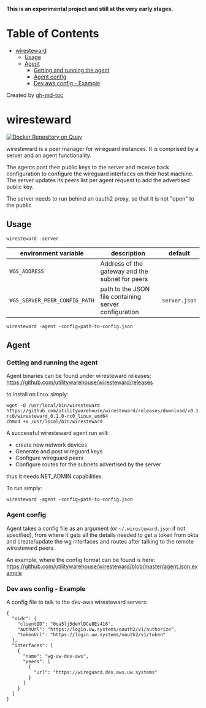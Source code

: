 **This is an experimental project and still at the very early stages.**

Table of Contents
=================

   * [wiresteward](#wiresteward)
      * [Usage](#usage)
      * [Agent](#agent)
         * [Getting and running the agent](#getting-and-running-the-agent)
         * [Agent config](#agent-config)
         * [Dev aws config - Example](#dev-aws-config---example)

Created by [gh-md-toc](https://github.com/ekalinin/github-markdown-toc)

# wiresteward

[![Docker Repository on Quay](https://quay.io/repository/utilitywarehouse/wiresteward/status "Docker Repository on Quay")](https://quay.io/repository/utilitywarehouse/wiresteward)

wiresteward is a peer manager for wireguard instances. It is comprised by a
server and an agent functionality.

The agents post their public keys to the server and receive back configuration
to configure the wireguard interfaces on their host machine. The server updates
its peers list per agent request to add the advertised public key.

The server needs to run behind an oauth2 proxy, so that it is not "open" to the
public

## Usage

`wiresteward -server`

| environment variable | description | default
| --- | --- | ---
| `WGS_ADDRESS` | Address of the gateway and the subnet for peers |
| `WGS_SERVER_PEER_CONFIG_PATH` | path to the JSON file containing server configuration | `server.json`

`wiresteward -agent -config=path-to-config.json`

## Agent

### Getting and running the agent

Agent binaries can be found under wiresteward releases:
https://github.com/utilitywarehouse/wiresteward/releases

to install on linux simply:

```
wget -O /usr/local/bin/wiresteward https://github.com/utilitywarehouse/wiresteward/releases/download/v0.1.0-rc0/wiresteward_0.1.0-rc0_linux_amd64
chmod +x /usr/local/bin/wiresteward
```

A successful wiresteward agent run will:

- create new network devices
- Generate and post wireguard keys
- Configure wireguard peers
- Configure routes for the subnets advertised by the server

thus it needs NET_ADMIN capabilities.

To run simply:
```
wiresteward -agent -config=path-to-config.json
```

### Agent config

Agent takes a config file as an argument (or `~/.wiresteward.json` if not
specified), from where it gets all the details needed to get a token from okta
and create/update the wg interfaces and routes after talking to the remote
wiresteward peers.

An example, where the config format can be found is here:
https://github.com/utilitywarehouse/wiresteward/blob/master/agent.json.example


### Dev aws config - Example

A config file to talk to the dev-aws wiresteward servers:

```
{
  "oidc": {
    "clientID": "0oa5lj5deYlDCe8Es416",
    "authUrl": "https://login.uw.systems/oauth2/v1/authorize",
    "tokenUrl": "https://login.uw.systems/oauth2/v1/token"
  },
  "interfaces": [
    {
      "name": "wg-uw-dev-aws",
      "peers": [
        {
          "url": "https://wireguard.dev.aws.uw.systems"
        }
      ]
    }
  ]
}
```
